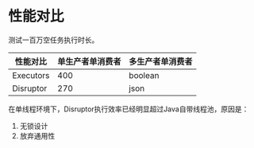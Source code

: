 # 性能对比

测试一百万空任务执行时长。

性能对比 | 单生产者单消费者 | 多生产者单消费者 |
------|----------|----------|
Executors | 400      | boolean  |
Disruptor  | 270      | json     |

在单线程环境下，Disruptor执行效率已经明显超过Java自带线程池，原因是：
1. 无锁设计
2. 放弃通用性

